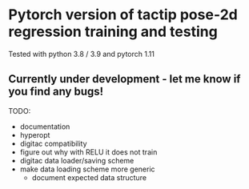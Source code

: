 # Pytorch version of tactip pose-2d regression training and testing
Tested with python 3.8 / 3.9 and pytorch 1.11

## Currently under development - let me know if you find any bugs!
TODO:
  - documentation
  - hyperopt
  - digitac compatibility
  - figure out why with RELU it does not train
  - digitac data loader/saving scheme
  - make data loading scheme more generic
    - document expected data structure 
